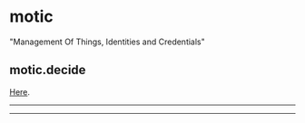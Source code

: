 # motic

"Management Of Things, Identities and Credentials"

## motic.decide

[Here](./decide/README.md).

---
---

